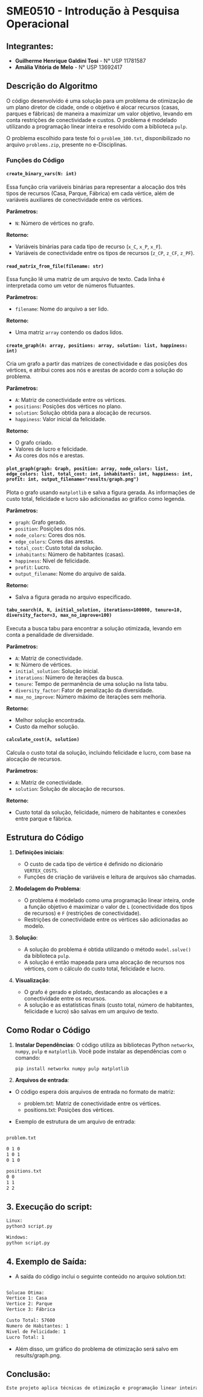 # SME0510 - Introdução à Pesquisa Operacional

## Integrantes:
- **Guilherme Henrique Galdini Tosi** - N° USP 11781587
- **Amália Vitória de Melo** - N° USP 13692417

## Descrição do Algoritmo

O código desenvolvido é uma solução para um problema de otimização de um plano diretor de cidade, onde o objetivo é alocar recursos (casas, parques e fábricas) de maneira a maximizar um valor objetivo, levando em conta restrições de conectividade e custos. O problema é modelado utilizando a programação linear inteira e resolvido com a biblioteca `pulp`.

O problema escolhido para teste foi o `problem_100.txt`, disponibilizado no arquivo `problems.zip`, presente no e-Disciplinas.

### Funções do Código

#### `create_binary_vars(N: int)`
Essa função cria variáveis binárias para representar a alocação dos três tipos de recursos (Casa, Parque, Fábrica) em cada vértice, além de variáveis auxiliares de conectividade entre os vértices.

**Parâmetros:**
- `N`: Número de vértices no grafo.

**Retorno:**
- Variáveis binárias para cada tipo de recurso (`x_C`, `x_P`, `x_F`).
- Variáveis de conectividade entre os tipos de recursos (`z_CP`, `z_CF`, `z_PF`).

#### `read_matrix_from_file(filename: str)`
Essa função lê uma matriz de um arquivo de texto. Cada linha é interpretada como um vetor de números flutuantes.

**Parâmetros:**
- `filename`: Nome do arquivo a ser lido.

**Retorno:**
- Uma matriz `array` contendo os dados lidos.

#### `create_graph(A: array, positions: array, solution: list, happiness: int)`
Cria um grafo a partir das matrizes de conectividade e das posições dos vértices, e atribui cores aos nós e arestas de acordo com a solução do problema.

**Parâmetros:**
- `A`: Matriz de conectividade entre os vértices.
- `positions`: Posições dos vértices no plano.
- `solution`: Solução obtida para a alocação de recursos.
- `happiness`: Valor inicial da felicidade.

**Retorno:**
- O grafo criado.
- Valores de lucro e felicidade.
- As cores dos nós e arestas.

#### `plot_graph(graph: Graph, position: array, node_colors: list, edge_colors: list, total_cost: int, inhabitants: int, happiness: int, profit: int, output_filename="results/graph.png")`
Plota o grafo usando `matplotlib` e salva a figura gerada. As informações de custo total, felicidade e lucro são adicionadas ao gráfico como legenda.

**Parâmetros:**
- `graph`: Grafo gerado.
- `position`: Posições dos nós.
- `node_colors`: Cores dos nós.
- `edge_colors`: Cores das arestas.
- `total_cost`: Custo total da solução.
- `inhabitants`: Número de habitantes (casas).
- `happiness`: Nível de felicidade.
- `profit`: Lucro.
- `output_filename`: Nome do arquivo de saída.

**Retorno:**
- Salva a figura gerada no arquivo especificado.

#### `tabu_search(A, N, initial_solution, iterations=100000, tenure=10, diversity_factor=3, max_no_improve=100)`
Executa a busca tabu para encontrar a solução otimizada, levando em conta a penalidade de diversidade.

**Parâmetros:**
- `A`: Matriz de conectividade.
- `N`: Número de vértices.
- `initial_solution`: Solução inicial.
- `iterations`: Número de iterações da busca.
- `tenure`: Tempo de permanência de uma solução na lista tabu.
- `diversity_factor`: Fator de penalização da diversidade.
- `max_no_improve`: Número máximo de iterações sem melhoria.

**Retorno:**
- Melhor solução encontrada.
- Custo da melhor solução.

#### `calculate_cost(A, solution)`
Calcula o custo total da solução, incluindo felicidade e lucro, com base na alocação de recursos.

**Parâmetros:**
- `A`: Matriz de conectividade.
- `solution`: Solução de alocação de recursos.

**Retorno:**
- Custo total da solução, felicidade, número de habitantes e conexões entre parque e fábrica.

## Estrutura do Código

1. **Definições iniciais**: 
   - O custo de cada tipo de vértice é definido no dicionário `VERTEX_COSTS`.
   - Funções de criação de variáveis e leitura de arquivos são chamadas.

2. **Modelagem do Problema**:
   - O problema é modelado como uma programação linear inteira, onde a função objetivo é maximizar o valor de `L` (conectividade dos tipos de recursos) e `F` (restrições de conectividade).
   - Restrições de conectividade entre os vértices são adicionadas ao modelo.

3. **Solução**:
   - A solução do problema é obtida utilizando o método `model.solve()` da biblioteca `pulp`.
   - A solução é então mapeada para uma alocação de recursos nos vértices, com o cálculo do custo total, felicidade e lucro.

4. **Visualização**:
   - O grafo é gerado e plotado, destacando as alocações e a conectividade entre os recursos.
   - A solução e as estatísticas finais (custo total, número de habitantes, felicidade e lucro) são salvas em um arquivo de texto.

## Como Rodar o Código

1. **Instalar Dependências**:
   O código utiliza as bibliotecas Python `networkx`, `numpy`, `pulp` e `matplotlib`. Você pode instalar as dependências com o comando:

   ```bash
   pip install networkx numpy pulp matplotlib

2. **Arquivos de entrada**:
  - O código espera dois arquivos de entrada no formato de matriz:

    - problem.txt: Matriz de conectividade entre os vértices.
    - positions.txt: Posições dos vértices.

- Exemplo de estrutura de um arquivo de entrada:

```bash

problem.txt

0 1 0
1 0 1
0 1 0

positions.txt
0 0
1 1
2 2
```

## 3. Execução do script:

 ```bash
Linux:
python3 script.py

Windows:
python script.py

```

## 4. Exemplo de Saída: 

- A saída do código inclui o seguinte conteúdo no arquivo solution.txt:

```bash

Solucao Otima:
Vertice 1: Casa
Vertice 2: Parque
Vertice 3: Fábrica

Custo Total: 57600
Numero de Habitantes: 1
Nivel de Felicidade: 1
Lucro Total: 1

```

- Além disso, um gráfico do problema de otimização será salvo em results/graph.png.

## Conclusão: 

```bash 
Este projeto aplica técnicas de otimização e programação linear inteira para resolver um problema de alocação de recursos urbanos, considerando fatores como custo, felicidade e lucro. A solução é visualizada por meio de um grafo, facilitando a análise e interpretação dos resultados.
```